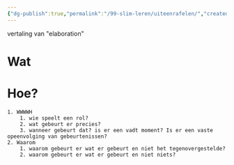 ```yaml
---
{"dg-publish":true,"permalink":"/99-slim-leren/uiteenrafelen/","created":"2025-03-04T18:44:51.458+01:00","updated":"2025-03-13T14:55:32.814+01:00"}
---
```


vertaling van "elaboration"

# Wat

# Hoe?
	1. WWWWH
		1. wie speelt een rol?
		2. wat gebeurt er precies?
		3. wanneer gebeurt dat? is er een vadt moment? Is er een vaste opeenvolging van gebeurtenissen?
	2. Waarom
		1. waarom gebeurt er wat er gebeurt en niet het tegenovergestelde?
		2. waarom gebeurt er wat er gebeurt en niet niets?